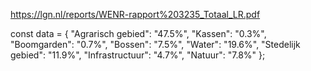 https://lgn.nl/reports/WENR-rapport%203235_Totaal_LR.pdf

const data = {
"Agrarisch gebied": "47.5%",
"Kassen": "0.3%",
"Boomgarden": "0.7%",
"Bossen": "7.5%",
"Water": "19.6%",
"Stedelijk gebied": "11.9%",
"Infrastructuur": "4.7%",
"Natuur": "7.8%"
};
